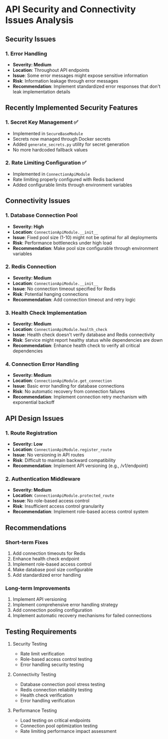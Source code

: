 # API Security and Connectivity Issues Analysis

## Security Issues

### 1. Error Handling
- **Severity: Medium**
- **Location**: Throughout API endpoints
- **Issue**: Some error messages might expose sensitive information
- **Risk**: Information leakage through error messages
- **Recommendation**: Implement standardized error responses that don't leak implementation details

## Recently Implemented Security Features

### 1. Secret Key Management ✅
- Implemented in `SecureBaseModule`
- Secrets now managed through Docker secrets
- Added `generate_secrets.py` utility for secret generation
- No more hardcoded fallback values

### 2. Rate Limiting Configuration ✅
- Implemented in `ConnectionApiModule`
- Rate limiting properly configured with Redis backend
- Added configurable limits through environment variables

## Connectivity Issues

### 1. Database Connection Pool
- **Severity: High**
- **Location**: `ConnectionApiModule.__init__`
- **Issue**: Fixed pool size (1-10) might not be optimal for all deployments
- **Risk**: Performance bottlenecks under high load
- **Recommendation**: Make pool size configurable through environment variables

### 2. Redis Connection
- **Severity: Medium**
- **Location**: `ConnectionApiModule.__init__`
- **Issue**: No connection timeout specified for Redis
- **Risk**: Potential hanging connections
- **Recommendation**: Add connection timeout and retry logic

### 3. Health Check Implementation
- **Severity: Medium**
- **Location**: `ConnectionApiModule.health_check`
- **Issue**: Health check doesn't verify database and Redis connectivity
- **Risk**: Service might report healthy status while dependencies are down
- **Recommendation**: Enhance health check to verify all critical dependencies

### 4. Connection Error Handling
- **Severity: Medium**
- **Location**: `ConnectionApiModule.get_connection`
- **Issue**: Basic error handling for database connections
- **Risk**: No automatic recovery from connection failures
- **Recommendation**: Implement connection retry mechanism with exponential backoff

## API Design Issues

### 1. Route Registration
- **Severity: Low**
- **Location**: `ConnectionApiModule.register_route`
- **Issue**: No versioning in API routes
- **Risk**: Difficult to maintain backward compatibility
- **Recommendation**: Implement API versioning (e.g., /v1/endpoint)

### 2. Authentication Middleware
- **Severity: Medium**
- **Location**: `ConnectionApiModule.protected_route`
- **Issue**: No role-based access control
- **Risk**: Insufficient access control granularity
- **Recommendation**: Implement role-based access control system

## Recommendations

### Short-term Fixes
1. Add connection timeouts for Redis
2. Enhance health check endpoint
3. Implement role-based access control
4. Make database pool size configurable
5. Add standardized error handling

### Long-term Improvements
1. Implement API versioning
2. Implement comprehensive error handling strategy
3. Add connection pooling configuration
4. Implement automatic recovery mechanisms for failed connections

## Testing Requirements

1. Security Testing
   - Rate limit verification
   - Role-based access control testing
   - Error handling security testing

2. Connectivity Testing
   - Database connection pool stress testing
   - Redis connection reliability testing
   - Health check verification
   - Error handling verification

3. Performance Testing
   - Load testing on critical endpoints
   - Connection pool optimization testing
   - Rate limiting performance impact assessment 